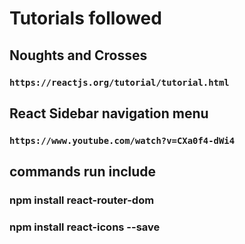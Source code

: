 # Tutorials followed  

## Noughts and Crosses

### `https://reactjs.org/tutorial/tutorial.html`

## React Sidebar navigation menu

### `https://www.youtube.com/watch?v=CXa0f4-dWi4`

## commands run include

### npm install react-router-dom

### npm install react-icons --save
